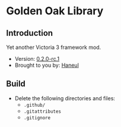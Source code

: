 # Golden Oak Library

## Introduction

Yet another Victoria 3 framework mod.

<!-- Make sure to edit `metadata.json` also -->

- Version: [0.2.0-rc.1](CHANGELOG.md)
- Brought to you by: [Haneul](https://github.com/HaneulCheong)

## Build

- Delete the following directories and files:
  - `.github/`
  - `.gitattributes`
  - `.gitignore`
